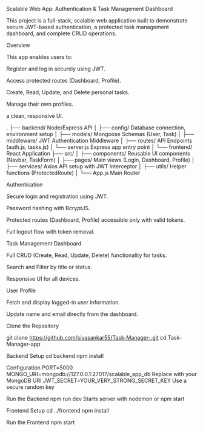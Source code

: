 Scalable Web App: Authentication & Task Management Dashboard

This project is a full-stack, scalable web application built to demonstrate secure JWT-based authentication, a protected task management dashboard, and complete CRUD operations.

 Overview

This app enables users to:

Register and log in securely using JWT.

Access protected routes (Dashboard, Profile).

Create, Read, Update, and Delete personal tasks.

Manage their own profiles.

 a clean, responsive UI.

 .
├── backend/               Node/Express API
│   ├── config/            Database connection, environment setup
│   ├── models/            Mongoose Schemas (User, Task)
│   ├── middleware/        JWT Authentication Middleware
│   ├── routes/            API Endpoints (auth.js, tasks.js)
│   └── server.js          Express app entry point
│
└── frontend/              React Application
    ├── src/
    │   ├── components/    Reusable UI components (Navbar, TaskForm)
    │   ├── pages/         Main views (Login, Dashboard, Profile)
    │   ├── services/      Axios API setup with JWT Interceptor
    │   ├── utils/         Helper functions (ProtectedRoute)
    │   └── App.js         Main Router

     
 Authentication

Secure login and registration using JWT.

Password hashing with BcryptJS.

Protected routes (Dashboard, Profile) accessible only with valid tokens.

Full logout flow with token removal.

Task Management Dashboard

Full CRUD (Create, Read, Update, Delete) functionality for tasks.

Search and Filter by title or status.

Responsive UI for all devices.

 User Profile

Fetch and display logged-in user information.

Update name and email directly from the dashboard.


 Clone the Repository

git clone https://github.com/sivasankar55/Task-Manager-.git
cd Task-Manager-app

Backend Setup
cd backend
npm install

Configuration
PORT=5000
MONGO_URI=mongodb://127.0.0.1:27017/scalable_app_db    Replace with your MongoDB URI
JWT_SECRET=YOUR_VERY_STRONG_SECRET_KEY                Use a secure random key

Run the Backend
npm run dev    Starts server with nodemon
 or
npm start

Frontend Setup
cd ../frontend
npm install

Run the Frontend
npm start
